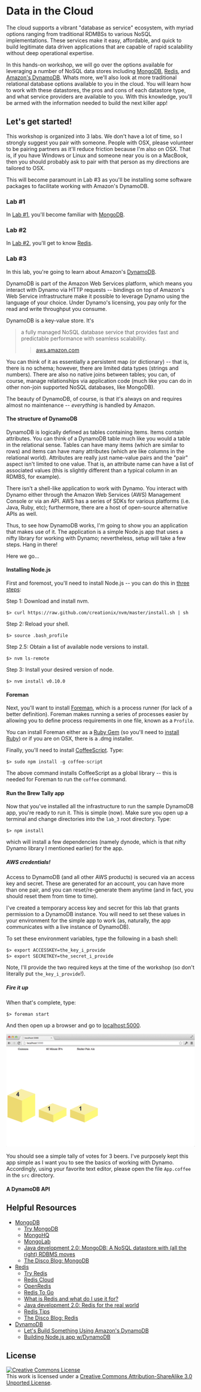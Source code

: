 # Data in the Cloud

The cloud supports a vibrant "database as service" ecosystem, with myriad options ranging from traditional RDMBSs to various NoSQL implementations. These services make it easy, affordable, and quick to build legitimate data driven applications that are capable of rapid scalability without deep operational expertise. 

In this hands-on workshop, we will go over the options available for leveraging a number of NoSQL data stores including [MongoDB](http://www.mongodb.org/), [Redis](http://redis.io/), and [Amazon's DynamoDB](http://aws.amazon.com/dynamodb/). Whats more, we'll also look at more traditional relational database options available to you in the cloud. You will learn how to work with these datastores, the pros and cons of each datastore type, and what service providers are available to you. With this knowledge, you'll be armed with the information needed to build the next killer app!


## Let's get started! 

This workshop is organized into 3 labs. We don't have a lot of time, so I strongly suggest you pair with someone. People with OSX, please volunteer to be pairing partners as it'll reduce friction because I'm also on OSX. That is, if you have Windows or Linux and someone near you is on a MacBook, then you should probably ask to pair with that person as my directions are tailored to OSX. 

This will become paramount in Lab #3 as you'll be installing some software packages to facilitate working with Amazon's DynamoDB.

### Lab #1

In [Lab #1](/labs/lab_1/README.md), you'll become familiar with [MongoDB](http://www.mongodb.org/).

### Lab #2

In [Lab #2](/labs/lab_2/README.md), you'll get to know [Redis](http://redis.io).

### Lab #3

In this lab, you're going to learn about Amazon's [DynamoDB](http://aws.amazon.com/dynamodb/). 

DynamoDB is part of the Amazon Web Services platform, which means you interact with Dynamo via HTTP requests -- bindings on top of Amazon's Web Service infrastructure make it possible to leverage Dynamo using the language of your choice. Under Dynamo's licensing, you pay only for the read and write throughput you consume. 

DynamoDB is a key-value store. It's

>a fully managed NoSQL database service that provides fast and predictable performance with seamless scalability.
>> [aws.amazon.com](http://aws.amazon.com/dynamodb/)

You can think of it as essentially a persistent map (or dictionary) -- that is, there is no schema; however, there are limited data types (strings and numbers). There are also no native joins between tables; you can, of course, manage relationships via application code (much like you can do in other non-join supported NoSQL databases, like MongoDB).

The beauty of DynamoDB, of course, is that it's always on and requires almost no maintenance -- _everything_ is handled by Amazon.

#### The structure of DynamoDB

DynamoDB is logically defined as tables containing items. Items contain attributes. You can think of a DynamoDB table much like you would a table in the relational sense. Tables can have many items (which are similar to rows) and items can have 
many attributes (which are like columns in the relational world). Attributes are really just name-value pairs and the "pair" aspect isn't limited to one value. That is, an attribute name can have a list of associated values (this is slightly different than a typical column in an RDMBS, for example).

There isn't a shell-like application to work with Dynamo. You interact with Dynamo either through the Amazon Web Services (AWS) Management Console or via an API. AWS has a series of SDKs for various platforms (i.e. Java, Ruby, etc); furthermore, there are a host of open-source alternative APIs as well. 

Thus, to see how DynamoDB works, I'm going to show you an application that makes use of it. The application is a simple Node.js app that uses a nifty library for working with Dynamo; nevertheless, setup will take a few steps. Hang in there! 

Here we go...

#### Installing Node.js

First and foremost, you'll need to install Node.js -- you can do this in [three steps](http://thediscoblog.com/blog/2013/03/12/node-in-3-commands/):

Step 1: Download and install nvm.

```
$> curl https://raw.github.com/creationix/nvm/master/install.sh | sh
```

Step 2: Reload your shell.

```
$> source .bash_profile
```

Step 2.5: Obtain a list of available node versions to install.

```
$> nvm ls-remote
```

Step 3: Install your desired version of node.

```
$> nvm install v0.10.0
```

#### Foreman

Next, you'll want to install [Foreman](https://github.com/ddollar/foreman), which is a process runner (for lack of a better definition). Foreman makes running a series of processes easier by allowing you to define process requirements in one file, known as a `Profile`. 

You can install Foreman either as a [Ruby Gem](http://rubygems.org/) (so you'll need to [install Ruby](http://www.ruby-lang.org/en/)) or if you are on OSX, there is a .dmg installer. 

Finally, you'll need to install [CoffeeScript](http://coffeescript.org/).  Type:

```
$> sudo npm install -g coffee-script
```

The above command installs CoffeeScript as a global library -- this is needed for Foreman to run the `coffee` command.

#### Run the Brew Tally app

Now that you've installed all the infrastructure to run the sample DynamoDB app, you're ready to run it. This is simple (now). Make sure you open up a terminal and change directories into the `lab_3` root directory. Type:

```
$> npm install
```

which will install a few dependencies (namely dynode, which is that nifty Dynamo library I mentioned earlier) for the app. 

##### AWS credentials! 

Access to DynamoDB (and all other AWS products) is secured via an access key and secret. These are generated for an account, you can have more than one pair, and you can reset/re-generate them anytime (and in fact, you should reset them from time to time).

I've created a temporary access key and secret for this lab that grants permission to a DynamoDB instance. You will need to set these values in your environment for the simple app to work (as, naturally, the app communicates with a live instance of DynamoDB). 

To set these environment variables, type the following in a bash shell:

```
$> export ACCESSKEY=the_key_i_provide
$> export SECRETKEY=the_secret_i_provide
``` 

Note, I'll provide the two required keys at the time of the workshop (so don't literally put `the_key_i_provide`!).

##### Fire it up 

When that's complete, type:

```
$> foreman start
```

And then open up a browser and go to [localhost:5000](http://localhost:5000/). 

![brew-tally](/docs/imgs/brew-tally.png)

You should see a simple tally of votes for 3 beers. I've purposely kept this app simple as I want you to see the basics of working with Dynamo. Accordingly, using your favorite text editor, please open the file `App.coffee` in the `src` directory.


#### A DynamoDB API



## Helpful Resources
  
  * [MongoDB](http://www.mongodb.org/)
    * [Try MongoDB](http://try.mongodb.org/)
    * [MongoHQ](https://www.mongohq.com/home)
    * [MongoLab](https://mongolab.com/welcome/)
    * [Java development 2.0: MongoDB: A NoSQL datastore with (all the right) RDBMS moves](http://www.ibm.com/developerworks/library/j-javadev2-12/)
    * [The Disco Blog: MongoDB](http://thediscoblog.com/blog/categories/mongodb/)
  * [Redis](http://redis.io/)
    * [Try Redis](http://try.redis.io/)
    * [Redis Cloud](http://redis-cloud.com/)
    * [OpenRedis](https://openredis.com/)
    * [Redis To Go](http://redistogo.com/)
    * [What is Redis and what do I use it for?](http://stackoverflow.com/questions/7888880/what-is-redis-and-what-do-i-use-it-for)
    * [Java development 2.0: Redis for the real world](http://www.ibm.com/developerworks/library/j-javadev2-22/)
    * [Redis Tips](https://developer.mozilla.org/en-US/docs/Mozilla/Redis_Tips)
    * [The Disco Blog: Redis](http://thediscoblog.com/blog/categories/redis/)
  * [DynamoDB](http://aws.amazon.com/dynamodb/)
    * [Let's Build Something Using Amazon's DynamoDB](http://openmymind.net/2012/2/6/Lets-Build-Something-Using-Amazons-DynamoDB/)
    * [Building Node.js app w/DynamoDB](http://public.dhe.ibm.com/software/dw/demos/jnodeamazon/index.html)


## License

<a rel="license" href="http://creativecommons.org/licenses/by-sa/3.0/deed.en_US"><img alt="Creative Commons License" style="border-width:0" src="http://i.creativecommons.org/l/by-sa/3.0/88x31.png" /></a><br />This work is licensed under a <a rel="license" href="http://creativecommons.org/licenses/by-sa/3.0/deed.en_US">Creative Commons Attribution-ShareAlike 3.0 Unported License</a>.   
